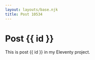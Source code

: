 ```yaml
---
layout: layouts/base.njk
title: Post 10534
---
```


# Post {{ id }}

This is post {{ id }} in my Eleventy project.
